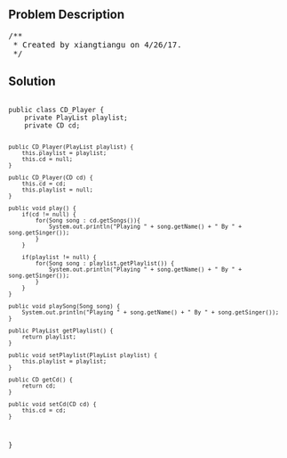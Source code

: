 <!--
<style>
  body { font-family: Arial, sans-serif; }
  .container { max-width: 100%; margin: auto; padding: 20px; }
  .comment-block { background-color: #f9f9f9; padding: 10px; border-left: 5px solid #ccc; max-width: 500px; margin: auto; word-wrap: break-word; white-space: pre-wrap; }
  .code-block { background-color: #f4f4f4; padding: 10px; border: 1px solid #ddd; }
</style>
-->

<div class='container'>
<h2>Problem Description</h2>
<div class='comment-block'>
<pre>
/**
 * Created by xiangtiangu on 4/26/17.
 */
</pre>
</div>

<h2>Solution</h2>
<div class='code-block'>
<pre><code class='language-java'>
public class CD_Player {
    private PlayList playlist;
    private CD cd;

    public CD_Player(PlayList playlist) {
        this.playlist = playlist;
        this.cd = null;
    }

    public CD_Player(CD cd) {
        this.cd = cd;
        this.playlist = null;
    }

    public void play() {
        if(cd != null) {
            for(Song song : cd.getSongs()){
                System.out.println("Playing " + song.getName() + " By " + song.getSinger());
            }
        }

        if(playlist != null) {
            for(Song song : playlist.getPlaylist()) {
                System.out.println("Playing " + song.getName() + " By " + song.getSinger());
            }
        }
    }

    public void playSong(Song song) {
        System.out.println("Playing " + song.getName() + " By " + song.getSinger());
    }

    public PlayList getPlaylist() {
        return playlist;
    }

    public void setPlaylist(PlayList playlist) {
        this.playlist = playlist;
    }

    public CD getCd() {
        return cd;
    }

    public void setCd(CD cd) {
        this.cd = cd;
    }

}
</code></pre>
</div>
</div>
